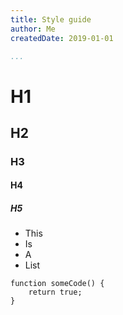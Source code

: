 ```yaml
---
title: Style guide
author: Me
createdDate: 2019-01-01

...
```


# H1
## H2
### H3
#### H4
##### H5

- This
- Is
- A
- List


```
function someCode() {
    return true;
}
```
